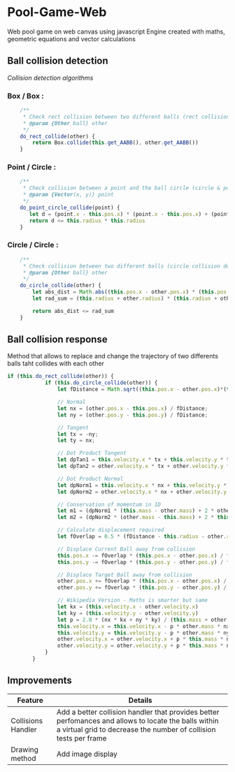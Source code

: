 # Pool-Game-Web
Web pool game on web canvas using javascript
Engine created with maths, geometric equations and vector calculations

## Ball collision detection
_Collision detection algorithms_

### Box / Box :
```javascript
	/**
	 * Check rect collision between two different balls (rect collision detection)
	 * @param {Other ball} other 
	 */
	do_rect_collide(other) {
		return Box.collide(this.get_AABB(), other.get_AABB())
	}
```

### Point / Circle :
```javascript
	/**
	 * Check collision between a point and the ball circle (circle & point collision detection)
	 * @param {Vector(x, y)} point 
	 */
	do_point_circle_collide(point) {
	   let d = (point.x - this.pos.x) * (point.x - this.pos.x) + (point.y - this.pos.y) * (point.y - this.pos.y)
	   return d <= this.radius * this.radius
	}
```

### Circle / Circle :
```javascript
	/**
	 * Check collision between two different balls (circle collision detection)
	 * @param {Other ball} other 
	 */
	do_circle_collide(other) {
		let abs_dist = Math.abs((this.pos.x - other.pos.x) * (this.pos.x - other.pos.x) + (this.pos.y - other.pos.y) * (this.pos.y - other.pos.y))
		let rad_sum = (this.radius + other.radius) * (this.radius + other.radius)

		return abs_dist <= rad_sum
	}
```

## Ball collision response
Method that allows to replace and change the trajectory of two differents balls taht collides with each other

```javascript
if (this.do_rect_collide(other)) {
			if (this.do_circle_collide(other)) {
				let fDistance = Math.sqrt((this.pos.x - other.pos.x)*(this.pos.x - other.pos.x) + (this.pos.y - other.pos.y)*(this.pos.y - other.pos.y));

				// Normal
				let nx = (other.pos.x - this.pos.x) / fDistance;
				let ny = (other.pos.y - this.pos.y) / fDistance;

				// Tangent
				let tx = -ny;
				let ty = nx;

				// Dot Product Tangent
				let dpTan1 = this.velocity.x * tx + this.velocity.y * ty;
				let dpTan2 = other.velocity.x * tx + other.velocity.y * ty;

				// Dot Product Normal
				let dpNorm1 = this.velocity.x * nx + this.velocity.y * ny;
				let dpNorm2 = other.velocity.x * nx + other.velocity.y * ny;

				// Conservation of momentum in 1D
				let m1 = (dpNorm1 * (this.mass - other.mass) + 2 * other.mass * dpNorm2) / (this.mass + other.mass);
				let m2 = (dpNorm2 * (other.mass - this.mass) + 2 * this.mass * dpNorm1) / (this.mass + other.mass);

				// Calculate displacement required
				let fOverlap = 0.5 * (fDistance - this.radius - other.radius);

				// Displace Current Ball away from collision
				this.pos.x -= fOverlap * (this.pos.x - other.pos.x) / fDistance;
				this.pos.y -= fOverlap * (this.pos.y - other.pos.y) / fDistance;

				// Displace Target Ball away from collision
				other.pos.x += fOverlap * (this.pos.x - other.pos.x) / fDistance;
				other.pos.y += fOverlap * (this.pos.y - other.pos.y) / fDistance;

				// Wikipedia Version - Maths is smarter but same
				let kx = (this.velocity.x - other.velocity.x)
				let ky = (this.velocity.y - other.velocity.y)
				let p = 2.0 * (nx * kx + ny * ky) / (this.mass + other.mass)
				this.velocity.x = this.velocity.x - p * other.mass * nx
				this.velocity.y = this.velocity.y - p * other.mass * ny
				other.velocity.x = other.velocity.x + p * this.mass * nx
				other.velocity.y = other.velocity.y + p * this.mass * ny
			}
		}
```

## Improvements
Feature | Details
------------ | -------------
Collisions Handler | Add a better collision handler that provides better perfomances and allows to locate the balls within a virtual grid to decrease the number of collision tests per frame
Drawing method | Add image display
